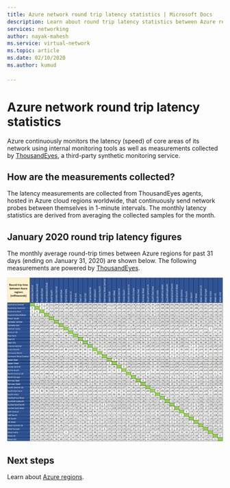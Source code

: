```yaml
---
title: Azure network round trip latency statistics | Microsoft Docs
description: Learn about round trip latency statistics between Azure regions.
services: networking
author: nayak-mahesh
ms.service: virtual-network
ms.topic: article
ms.date: 02/10/2020
ms.author: kumud

---
```


# Azure network round trip latency statistics

Azure continuously monitors the latency (speed) of core areas of its network using internal monitoring tools as well as measurements collected by [ThousandEyes](https://thousandeyes.com), a third-party synthetic monitoring service.

## How are the measurements collected?

The latency measurements are collected from ThousandEyes agents, hosted in Azure cloud regions worldwide, that continuously send network probes between themselves in 1-minute intervals. The monthly latency statistics are derived from averaging the collected samples for the month.

## January 2020 round trip latency figures

The monthly average round-trip times between Azure regions for past 31 days (ending on January 31, 2020) are shown below. The following measurements are powered by [ThousandEyes](https://thousandeyes.com).

[![Azure inter-region latency statistics](media/azure-network-latency/azure-network-latency.png)](media/azure-network-latency/azure-network-latency.png#lightbox)

## Next steps

Learn about [Azure regions](https://azure.microsoft.com/global-infrastructure/regions/).
